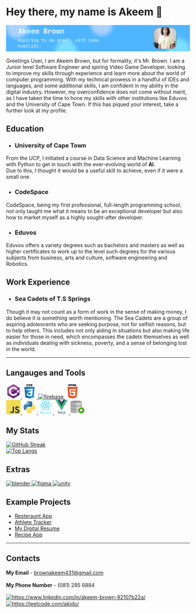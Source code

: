 # Hey there, my name is Akeem 🤟

![hero banner](hero-banner.png)

Greetings User, I am Akeem Brown, but for formality, it's Mr. Brown. I am a Junior level Software Engineer and spiring Video Game Developer, looking to improve my skills through experience and learn more about the world of computer programming. With my technical prowess in a handful of IDEs and languages, and some additional skills, I am confident in my ability in the digital industry. However, my overconfidence does not come without merit, as I have taken the time to hone my skills with other institutions like Eduvos and the University of Cape Town. If this has piqued your interest, take a further look at my profile.

## Education

 - ### University of Cape Town
From the UCP, I initiated a course in Data Science and Machine Learning with Python to get in touch with the ever-evolving world of **AI**. <br>Due to this, I thought it would be a useful skill to achieve, even if it were a small one.

- ### CodeSpace
CodeSpace, being my first professional, full-length programming school, not only taught me what it means to be an exceptional developer but also how to market myself as a highly sought-after developer.

- ### Eduvos
Eduvos offers a variety degrees such as bachelors and masters as well as higher certificates to work up to the level such degrees for the various subjects from business, arts and culture, software engineering and Robotics. 

## Work Experience

- ### Sea Cadets of T.S Springs
Though it may not count as a form of work in the sense of making money, I do believe it is something worth mentioning. The Sea Cadets are a group of aspiring adolescents who are seeking purpose, not for selfish reasons, but to help others. This includes not only aiding in situations but also making life easier for those in need, which encompasses the cadets themselves as well as individuals dealing with sickness, poverty, and a sense of belonging lost in the world.

---

## Langauges and Tools
<p align="left"> <a href="https://www.w3schools.com/cs/" target="_blank" rel="noreferrer"> <img src="https://raw.githubusercontent.com/devicons/devicon/master/icons/csharp/csharp-original.svg" alt="csharp" width="40" height="40"/> </a> <a href="https://www.w3schools.com/css/" target="_blank" rel="noreferrer"> <img src="https://raw.githubusercontent.com/devicons/devicon/master/icons/css3/css3-original-wordmark.svg" alt="css3" width="40" height="40"/> </a> <a href="https://firebase.google.com/" target="_blank" rel="noreferrer"> <img src="https://www.vectorlogo.zone/logos/firebase/firebase-icon.svg" alt="firebase" width="40" height="40"/> </a> <a href="https://www.w3.org/html/" target="_blank" rel="noreferrer"> <img src="https://raw.githubusercontent.com/devicons/devicon/master/icons/html5/html5-original-wordmark.svg" alt="html5" width="40" height="40"/><br> </a> <a href="https://developer.mozilla.org/en-US/docs/Web/JavaScript" target="_blank" rel="noreferrer"> <img src="https://raw.githubusercontent.com/devicons/devicon/master/icons/javascript/javascript-original.svg" alt="javascript" width="40" height="40"/> </a> <a href="https://www.python.org" target="_blank" rel="noreferrer"> <img src="https://raw.githubusercontent.com/devicons/devicon/master/icons/python/python-original.svg" alt="python" width="40" height="40"/> </a> <a href="https://reactjs.org/" target="_blank" rel="noreferrer"> <img src="https://raw.githubusercontent.com/devicons/devicon/master/icons/react/react-original-wordmark.svg" alt="react" width="40" height="40"/> </a> <a href="https://vuejs.org/" target="_blank" rel="noreferrer"> <img src="https://raw.githubusercontent.com/devicons/devicon/master/icons/vuejs/vuejs-original-wordmark.svg" alt="vuejs" width="40" height="40"/> </a>
<img src="https://raw.githubusercontent.com/devicons/devicon/6910f0503efdd315c8f9b858234310c06e04d9c0/icons/sqldeveloper/sqldeveloper-original.svg" alt="slqdeveloper" width="40" height="40"/></a>
</p>

## My Stats
[![GitHub Streak](https://streak-stats.demolab.com?user=Akido123&theme=dark&hide_border=true&mode=weekly)](https://git.io/streak-stats)</br>
[![Top Langs](https://github-readme-stats.vercel.app/api/top-langs/?username=Akido123&layout=donut)](https://github.com/anuraghazra/github-readme-stats)


## Extras

<a href="https://www.blender.org/" target="_blank" rel="noreferrer"> <img src="https://download.blender.org/branding/community/blender_community_badge_white.svg" alt="blender" width="40" height="40"/> </a> <a href="https://www.figma.com/" target="_blank" rel="noreferrer"> <img src="https://www.vectorlogo.zone/logos/figma/figma-icon.svg" alt="figma" width="40" height="40"/> </a> <a href="https://unity.com/" target="_blank" rel="noreferrer"> <img src="https://www.vectorlogo.zone/logos/unity3d/unity3d-icon.svg" alt="unity" width="40" height="40"/> </a>

## Example Projects

- [Resteraunt App](https://github.com/Akido123/Resteraunt-Order-Application.git)
- [Athlete Tracker](https://github.com/Akido123/Ahtlete-tracker.git)
- [My Digital Resume](https://github.com/Akido123/My-Digital-Resume.git)
- [Recipe App](https://foodiesdelight.vercel.app/)

---


## Contacts

**My Email** - brownakeem431@gmail.com<br>
<br>
**My Phone Number** - (081) 285 6884

<a href="https://linkedin.com/in/https://www.linkedin.com/in/akeem-brown-92107b22a/" target="blank"><img align="center" src="https://raw.githubusercontent.com/rahuldkjain/github-profile-readme-generator/master/src/images/icons/Social/linked-in-alt.svg" alt="https://www.linkedin.com/in/akeem-brown-92107b22a/" height="30" width="40" /></a>
<a href="https://www.leetcode.com/https://leetcode.com/akido/" target="blank"><img align="center" src="https://raw.githubusercontent.com/rahuldkjain/github-profile-readme-generator/master/src/images/icons/Social/leet-code.svg" alt="https://leetcode.com/akido/" height="30" width="40" /></a>
